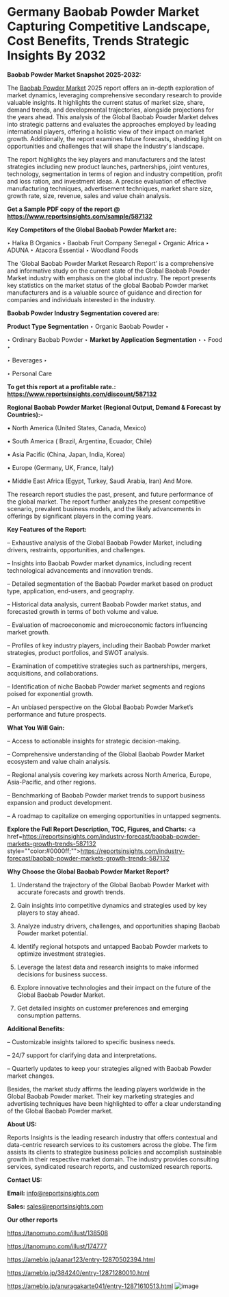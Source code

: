 # Germany Baobab Powder Market Capturing Competitive Landscape, Cost Benefits, Trends Strategic Insights By 2032

<strong>Baobab Powder Market Snapshot 2025-2032:</strong>

The <a href=https://www.reportsinsights.com/sample/587132>Baobab Powder Market</a> 2025 report offers an in-depth exploration of market dynamics, leveraging comprehensive secondary research to provide valuable insights. It highlights the current status of market size, share, demand trends, and developmental trajectories, alongside projections for the years ahead. This analysis of the Global Baobab Powder Market delves into strategic patterns and evaluates the approaches employed by leading international players, offering a holistic view of their impact on market growth. Additionally, the report examines future forecasts, shedding light on opportunities and challenges that will shape the industry's landscape.

The report highlights the key players and manufacturers and the latest strategies including new product launches, partnerships, joint ventures, technology, segmentation in terms of region and industry competition, profit and loss ration, and investment ideas. A precise evaluation of effective manufacturing techniques, advertisement techniques, market share size, growth rate, size, revenue, sales and value chain analysis.

<strong>Get a Sample PDF copy of the report @ <a href=https://www.reportsinsights.com/sample/587132 style=color:#0000ff;>https://www.reportsinsights.com/sample/587132</a></strong>

<strong>Key Competitors of the Global Baobab Powder Market are:</strong>

‣ Halka B Organics
‣ Baobab Fruit Company Senegal
‣ Organic Africa
‣ ADUNA
‣ Atacora Essential
‣ Woodland Foods

The ‘Global Baobab Powder Market Research Report’ is a comprehensive and informative study on the current state of the Global Baobab Powder Market industry with emphasis on the global industry. The report presents key statistics on the market status of the global Baobab Powder market manufacturers and is a valuable source of guidance and direction for companies and individuals interested in the industry.

<strong>Baobab Powder Industry Segmentation covered are:</strong>

<strong>Product Type Segmentation</strong>
‣
Organic Baobab Powder
‣ 

‣ Ordinary Baobab Powder
‣ 
<strong>Market by Application Segmentation</strong>
‣
‣  Food
‣ 

‣ Beverages
‣ 

‣ Personal Care

<strong>To get this report at a profitable rate.: <a href=https://www.reportsinsights.com/discount/587132 style=color:#0000ff;>https://www.reportsinsights.com/discount/587132</a></strong>

<strong>Regional Baobab Powder Market (Regional Output, Demand &amp; Forecast by Countries):-</strong>

• North America (United States, Canada, Mexico)

• South America ( Brazil, Argentina, Ecuador, Chile)

• Asia Pacific (China, Japan, India, Korea)

• Europe (Germany, UK, France, Italy)

• Middle East Africa (Egypt, Turkey, Saudi Arabia, Iran) And More.

The research report studies the past, present, and future performance of the global market. The report further analyzes the present competitive scenario, prevalent business models, and the likely advancements in offerings by significant players in the coming years.

<strong>Key Features of the Report:</strong>

– Exhaustive analysis of the Global Baobab Powder Market, including drivers, restraints, opportunities, and challenges.

– Insights into Baobab Powder market dynamics, including recent technological advancements and innovation trends.

– Detailed segmentation of the Baobab Powder market based on product type, application, end-users, and geography.

– Historical data analysis, current Baobab Powder market status, and forecasted growth in terms of both volume and value.

– Evaluation of macroeconomic and microeconomic factors influencing market growth.

– Profiles of key industry players, including their Baobab Powder market strategies, product portfolios, and SWOT analysis.

– Examination of competitive strategies such as partnerships, mergers, acquisitions, and collaborations.

– Identification of niche Baobab Powder market segments and regions poised for exponential growth.

– An unbiased perspective on the Global Baobab Powder Market’s performance and future prospects.

<strong>What You Will Gain:</strong>

– Access to actionable insights for strategic decision-making.

– Comprehensive understanding of the Global Baobab Powder Market ecosystem and value chain analysis.

– Regional analysis covering key markets across North America, Europe, Asia-Pacific, and other regions.

– Benchmarking of Baobab Powder market trends to support business expansion and product development.

– A roadmap to capitalize on emerging opportunities in untapped segments.

<strong>Explore the Full Report Description, TOC, Figures, and Charts:</strong>
<a href=https://reportsinsights.com/industry-forecast/baobab-powder-markets-growth-trends-587132 style=""color:#0000ff;"">https://reportsinsights.com/industry-forecast/baobab-powder-markets-growth-trends-587132</a>

<strong>Why Choose the Global Baobab Powder Market Report?</strong>

1. Understand the trajectory of the Global Baobab Powder Market with accurate forecasts and growth trends.

2. Gain insights into competitive dynamics and strategies used by key players to stay ahead.

3. Analyze industry drivers, challenges, and opportunities shaping Baobab Powder market potential.

4. Identify regional hotspots and untapped Baobab Powder markets to optimize investment strategies.

5. Leverage the latest data and research insights to make informed decisions for business success.

6. Explore innovative technologies and their impact on the future of the Global Baobab Powder Market.

7. Get detailed insights on customer preferences and emerging consumption patterns.

<strong>Additional Benefits:</strong>

– Customizable insights tailored to specific business needs.

– 24/7 support for clarifying data and interpretations.

– Quarterly updates to keep your strategies aligned with Baobab Powder market changes.

Besides, the market study affirms the leading players worldwide in the Global Baobab Powder market. Their key marketing strategies and advertising techniques have been highlighted to offer a clear understanding of the Global Baobab Powder market.

<strong><strong>About US</strong>:</strong>

Reports Insights is the leading research industry that offers contextual and data-centric research services to its customers across the globe. The firm assists its clients to strategize business policies and accomplish sustainable growth in their respective market domain. The industry provides consulting services, syndicated research reports, and customized research reports.

<strong>Contact US:</strong>

<p class=><b>Email:</b> <a href=mailto:info@reportsinsights.com>info@reportsinsights.com</a></p>
<p class=><b>Sales:</b> <a href=mailto:sales@reportsinsights.com>sales@reportsinsights.com</a></p>

<strong>Our other reports</strong>

<a href=https://tanomuno.com/illust/138508>https://tanomuno.com/illust/138508</a>

<a href=https://tanomuno.com/illust/174777>https://tanomuno.com/illust/174777</a>

<a href=https://ameblo.jp/aanar123/entry-12870502394.html>https://ameblo.jp/aanar123/entry-12870502394.html</a>

<a href=https://ameblo.jp/384240/entry-12871280010.html>https://ameblo.jp/384240/entry-12871280010.html</a>

<a href=https://ameblo.jp/anuragakarte041/entry-12871610513.html>https://ameblo.jp/anuragakarte041/entry-12871610513.html</a>
![image](https://github.com/user-attachments/assets/ee170e24-7112-4337-8466-562bc046fddb)

